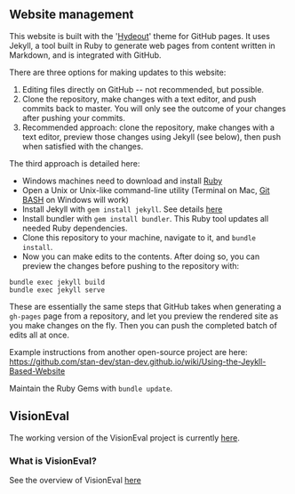 ## Website management

This website is built with the '[Hydeout](https://github.com/fongandrew/hydeout)' theme for GitHub pages. It uses Jekyll, a tool built in Ruby to generate web pages from content written in Markdown, and is integrated with GitHub.

There are three options for making updates to this website:

1. Editing files directly on GitHub -- not recommended, but possible.
2. Clone the repository, make changes with a text editor, and push commits back to master. You will only see the outcome of your changes after pushing your commits.
3. Recommended approach: clone the repository, make changes with a text editor, preview those changes using Jekyll (see below), then push when satisfied with the changes. 

The third approach is detailed here:
 - Windows machines need to download and install [Ruby](https://rubyinstaller.org/downloads/)
 - Open a Unix or Unix-like command-line utility (Terminal on Mac, [Git BASH](http://gitforwindows.org/) on Windows will work)
 - Install Jekyll with `gem install jekyll`. See details [here](https://jekyllrb.com/docs/installation)
 - Install bundler with `gem install bundler`. This Ruby tool updates all needed Ruby dependencies.
 - Clone this repository to your machine, navigate to it, and `bundle install`.
 - Now you can make edits to the contents. After doing so, you can preview the changes before pushing to the repository with:

```
bundle exec jekyll build
bundle exec jekyll serve
```

These are essentially the same steps that GitHub takes when generating a `gh-pages` page from a repository, and let you preview the rendered site as you make changes on the fly. Then you can push the completed batch of edits all at once.
  
Example instructions from another open-source project are here:
https://github.com/stan-dev/stan-dev.github.io/wiki/Using-the-Jeykll-Based-Website

Maintain the Ruby Gems with `bundle update`.

## VisionEval

The working version of the VisionEval project is currently [here](https://github.com/visioneval/VisionEval).

### What is VisionEval?

See the overview of VisionEval [here](http://VisionEval.org/)

